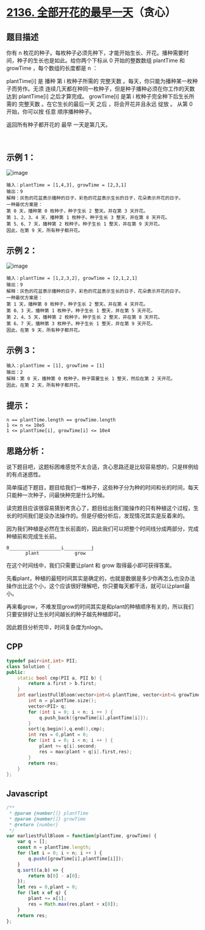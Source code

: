# [2136. 全部开花的最早一天](https://leetcode.cn/problems/earliest-possible-day-of-full-bloom/)（贪心）

## 题目描述
你有 n 枚花的种子。每枚种子必须先种下，才能开始生长、开花。播种需要时间，种子的生长也是如此。给你两个下标从 0 开始的整数数组 plantTime 和 growTime ，每个数组的长度都是 n ：

plantTime[i] 是 播种 第 i 枚种子所需的 完整天数 。每天，你只能为播种某一枚种子而劳作。无须 连续几天都在种同一枚种子，但是种子播种必须在你工作的天数达到 plantTime[i] 之后才算完成。
growTime[i] 是第 i 枚种子完全种下后生长所需的 完整天数 。在它生长的最后一天 之后 ，将会开花并且永远 绽放 。
从第 0 开始，你可以按 任意 顺序播种种子。

返回所有种子都开花的 最早 一天是第几天。

 

## 示例 1：
![image](https://user-images.githubusercontent.com/72189350/204303408-d3497441-b5d5-4cf4-9928-bae9e84c8c9c.png)

```
输入：plantTime = [1,4,3], growTime = [2,3,1]
输出：9
解释：灰色的花盆表示播种的日子，彩色的花盆表示生长的日子，花朵表示开花的日子。
一种最优方案是：
第 0 天，播种第 0 枚种子，种子生长 2 整天。并在第 3 天开花。
第 1、2、3、4 天，播种第 1 枚种子。种子生长 3 整天，并在第 8 天开花。
第 5、6、7 天，播种第 2 枚种子。种子生长 1 整天，并在第 9 天开花。
因此，在第 9 天，所有种子都开花。 
```
## 示例 2：
![image](https://user-images.githubusercontent.com/72189350/204303558-2c8ff6c7-d91e-4524-807b-065b540b5bc7.png)

```
输入：plantTime = [1,2,3,2], growTime = [2,1,2,1]
输出：9
解释：灰色的花盆表示播种的日子，彩色的花盆表示生长的日子，花朵表示开花的日子。 
一种最优方案是：
第 1 天，播种第 0 枚种子，种子生长 2 整天。并在第 4 天开花。
第 0、3 天，播种第 1 枚种子。种子生长 1 整天，并在第 5 天开花。
第 2、4、5 天，播种第 2 枚种子。种子生长 2 整天，并在第 8 天开花。
第 6、7 天，播种第 3 枚种子。种子生长 1 整天，并在第 9 天开花。
因此，在第 9 天，所有种子都开花。
```

## 示例 3：
```
输入：plantTime = [1], growTime = [1]
输出：2
解释：第 0 天，播种第 0 枚种子。种子需要生长 1 整天，然后在第 2 天开花。
因此，在第 2 天，所有种子都开花。
```

## 提示：
```
n == plantTime.length == growTime.length
1 <= n <= 10e5
1 <= plantTime[i], growTime[i] <= 10e4
```

## 思路分析：

说下题目吧，这题标困难感觉不太合适，贪心思路还是比较容易想的，只是样例给的有点迷惑性。

简单描述下题目，题目给我们一堆种子，这些种子分为种的时间和长的时间，每天只能种一次种子，问最快种完是什么时候。

读完题目应该很容易猜到考贪心了，题目给出我们能操作的只有种植这个过程，生长的时间我们是没办法操作的。但是仔细分析后，发现情况其实是反着来的。

因为我们种植是必然在生长前面的，因此我们可以把整个时间线分成两部分，完成种植前和完成生长前。

    0___________________i__________j
           plant             grow

在这个时间线中，我们只需要让plant 和 grow 取得最小即可获得答案。

先看plant，种植的最短时间其实是确定的，也就是数据是多少你再怎么也没办法操作出比这个小，这个应该很好理解吧，你只要每天都干活，就可以让plant最小。

再来看grow，不难发现grow的时间其实是和plant的种植顺序有关的，所以我们只要安排好让生长时间越长的种子越先种植即可。

因此题目分析完毕，时间复杂度为nlogn。

## CPP
```cpp
typedef pair<int,int> PII;
class Solution {
public:
    static bool cmp(PII a, PII b) {
        return a.first > b.first;
    }
    int earliestFullBloom(vector<int>& plantTime, vector<int>& growTime) {
        int n = plantTime.size();
        vector<PII> q;
        for (int i = 0; i < n; i ++ ) {
            q.push_back({growTime[i],plantTime[i]});
        } 
        sort(q.begin(),q.end(),cmp);
        int res = 0,plant = 0;
        for (int i = 0; i < n; i ++ ) {
            plant += q[i].second;
            res = max(plant + q[i].first,res);
        }
        return res;
    }
};
```

## Javascript
```Javascript
/**
 * @param {number[]} plantTime
 * @param {number[]} growTime
 * @return {number}
 */
var earliestFullBloom = function(plantTime, growTime) {
    var q = [];
    const n = plantTime.length;
    for (let i = 0; i < n; i ++ ) {
        q.push([growTime[i],plantTime[i]]);
    }
    q.sort((a,b) => {
        return b[0] - a[0];
    });
    let res = 0,plant = 0;
    for (let x of q) {
        plant += x[1];
        res = Math.max(res,plant + x[0]);
    }
    return res;
};
```



